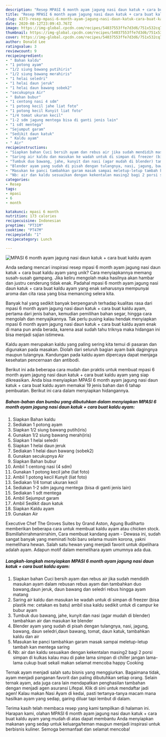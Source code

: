 ```yaml
---
description: "Resep MPASI 6 month ayam jagung nasi daun katuk + cara buat kaldu ayam yang Bikin Ngiler"
title: "Resep MPASI 6 month ayam jagung nasi daun katuk + cara buat kaldu ayam yang Bikin Ngiler"
slug: 4373-resep-mpasi-6-month-ayam-jagung-nasi-daun-katuk-cara-buat-kaldu-ayam-yang-bikin-ngiler
date: 2020-08-12T23:09:43.767Z
image: https://img-global.cpcdn.com/recipes/54037553ffe7d3d6/751x532cq70/mpasi-6-month-ayam-jagung-nasi-daun-katuk-cara-buat-kaldu-ayam-foto-resep-utama.jpg
thumbnail: https://img-global.cpcdn.com/recipes/54037553ffe7d3d6/751x532cq70/mpasi-6-month-ayam-jagung-nasi-daun-katuk-cara-buat-kaldu-ayam-foto-resep-utama.jpg
cover: https://img-global.cpcdn.com/recipes/54037553ffe7d3d6/751x532cq70/mpasi-6-month-ayam-jagung-nasi-daun-katuk-cara-buat-kaldu-ayam-foto-resep-utama.jpg
author: Donald Lee
ratingvalue: 3
reviewcount: 9
recipeingredient:
- " Bahan kaldu"
- "1 potong ayam"
- "1/2 siung bawang putihiris"
- "1/2 siung bawang merahiris"
- "1 helai seledri"
- "1 helai daun jeruk"
- "1 helai daun bawang sobek2"
- "secukupnya Air"
- " Bahan bubur"
- "1 centong nasi 4 sdm"
- "1 potong kecil jahe liat foto"
- "1 potong kecil Kunyit liat foto"
- "1/4 tomat ukuran kecil"
- "1-2 sdm jagung mentega bisa di ganti jenis lain"
- "1 sdt mentega"
- "Sejumput garam"
- "Sedikit daun katuk"
- " Kaldu ayam"
- " Air"
recipeinstructions:
- "Siapkan bahan Cuci bersih ayam dan rebus air jika sudah mendidih masukan ayam dalam rebusan rebus ayam dan tambahkan duo bawang,daun jeruk, daun bawang dan seledri rebus hingga ayam matang"
- "Saring air kaldu dan masukan ke wadah untuk di simpan di freezer (bisa plastik me: cetakan es batu) ambil sisa kaldu sedikit untuk di campur ke bubur ayam"
- "Tumbuk duo bawang, jahe, kunyit dan nasi (agar mudah di blender) tambahkan air dan masukan ke blender"
- "Blender ayam yang sudah di pisah dengan tulangnya, nasi, jagung, bawang, daun seledri,daun bawang, tomat, daun katuk, tambahkan kaldu dan air"
- "Masukan ke panci tambahkan garam masak sampai meletup-letup tambah kan mentega saring"
- "Nb: air dan kaldu sesuaikan dengan kekentalan masing2 bagi 2 porsi simpan di kulkas kalau mau di pake lama simpan di chiller jangan lama-lama cukup buat sekali makan selamat mencoba happy Cooking"
categories:
- Resep
tags:
- mpasi
- 6
- month

katakunci: mpasi 6 month 
nutrition: 173 calories
recipecuisine: Indonesian
preptime: "PT31M"
cooktime: "PT47M"
recipeyield: "1"
recipecategory: Lunch

---
```



![MPASI 6 month ayam jagung nasi daun katuk + cara buat kaldu ayam](https://img-global.cpcdn.com/recipes/54037553ffe7d3d6/751x532cq70/mpasi-6-month-ayam-jagung-nasi-daun-katuk-cara-buat-kaldu-ayam-foto-resep-utama.jpg)

Anda sedang mencari inspirasi resep mpasi 6 month ayam jagung nasi daun katuk + cara buat kaldu ayam yang unik? Cara menyiapkannya memang susah-susah gampang. Jika keliru mengolah maka hasilnya akan hambar dan justru cenderung tidak enak. Padahal mpasi 6 month ayam jagung nasi daun katuk + cara buat kaldu ayam yang enak seharusnya mempunyai aroma dan cita rasa yang bisa memancing selera kita.

Banyak hal yang sedikit banyak berpengaruh terhadap kualitas rasa dari mpasi 6 month ayam jagung nasi daun katuk + cara buat kaldu ayam, pertama dari jenis bahan, kemudian pemilihan bahan segar, hingga cara mengolah dan menyajikannya. Tak perlu pusing kalau hendak menyiapkan mpasi 6 month ayam jagung nasi daun katuk + cara buat kaldu ayam enak di mana pun anda berada, karena asal sudah tahu triknya maka hidangan ini bisa menjadi sajian istimewa.

Kaldu ayam merupakan kaldu yang paling sering kita temui di pasaran dan digunakan pada masakan. Diolah dari seluruh bagian ayam baik dagingnya maupun tulangnya. Kandungan pada kaldu ayam dipercaya dapat menjaga kesehatan pencernaan dan antibodi.


Berikut ini ada beberapa cara mudah dan praktis untuk membuat mpasi 6 month ayam jagung nasi daun katuk + cara buat kaldu ayam yang siap dikreasikan. Anda bisa menyiapkan MPASI 6 month ayam jagung nasi daun katuk + cara buat kaldu ayam memakai 19 jenis bahan dan 6 tahap pembuatan. Berikut ini cara dalam menyiapkan hidangannya.

<!--inarticleads1-->

##### Bahan-bahan dan bumbu yang dibutuhkan dalam menyiapkan MPASI 6 month ayam jagung nasi daun katuk + cara buat kaldu ayam:

1. Siapkan  Bahan kaldu
1. Sediakan 1 potong ayam
1. Siapkan 1/2 siung bawang putih(iris)
1. Gunakan 1/2 siung bawang merah(iris)
1. Siapkan 1 helai seledri
1. Siapkan 1 helai daun jeruk
1. Sediakan 1 helai daun bawang (sobek2)
1. Gunakan secukupnya Air
1. Siapkan  Bahan bubur
1. Ambil 1 centong nasi (4 sdm)
1. Gunakan 1 potong kecil jahe (liat foto)
1. Ambil 1 potong kecil Kunyit (liat foto)
1. Sediakan 1/4 tomat ukuran kecil
1. Sediakan 1-2 sdm jagung mentega (bisa di ganti jenis lain)
1. Sediakan 1 sdt mentega
1. Ambil Sejumput garam
1. Ambil Sedikit daun katuk
1. Siapkan  Kaldu ayam
1. Gunakan  Air


Executive Chef The Groves Suites by Grand Aston, Agung Budiharto memberikan beberapa cara untuk membuat kaldu ayam atau chicken stock. Bismillahirrahmanirrahim, Cara membuat kandang ayam - Dewasa ini, sudah sangat banyak yang meminati hobi baru selama musim korona, yakni memelihara hewan. Salah satu hewan yang menjadi favorit untuk dipelihara adalah ayam. Adapun motif dalam memelihara ayam umumnya ada dua. 

<!--inarticleads2-->

##### Langkah-langkah menyiapkan MPASI 6 month ayam jagung nasi daun katuk + cara buat kaldu ayam:

1. Siapkan bahan Cuci bersih ayam dan rebus air jika sudah mendidih masukan ayam dalam rebusan rebus ayam dan tambahkan duo bawang,daun jeruk, daun bawang dan seledri rebus hingga ayam matang
1. Saring air kaldu dan masukan ke wadah untuk di simpan di freezer (bisa plastik me: cetakan es batu) ambil sisa kaldu sedikit untuk di campur ke bubur ayam
1. Tumbuk duo bawang, jahe, kunyit dan nasi (agar mudah di blender) tambahkan air dan masukan ke blender
1. Blender ayam yang sudah di pisah dengan tulangnya, nasi, jagung, bawang, daun seledri,daun bawang, tomat, daun katuk, tambahkan kaldu dan air
1. Masukan ke panci tambahkan garam masak sampai meletup-letup tambah kan mentega saring
1. Nb: air dan kaldu sesuaikan dengan kekentalan masing2 bagi 2 porsi simpan di kulkas kalau mau di pake lama simpan di chiller jangan lama-lama cukup buat sekali makan selamat mencoba happy Cooking


Ternak ayam menjadi salah satu bisnis yang menggiurkan. Bagaimana tidak, ayam menjadi panganan favorit dan paling dibutuhkan setiap orang. Selain ternak ayam, ada juga cara lain mendapatkan penghasilan tambahan dengan menjadi agen asuransi Lifepal. Klik di sini untuk mendaftar jadi agen! Kalau makan Nasi Ayam di kedai, pasti tertanya-tanya macam mana hasilkan ayam yang sedap, garing diluar tapi lembut di dalam. 

Terima kasih telah membaca resep yang kami tampilkan di halaman ini. Harapan kami, olahan MPASI 6 month ayam jagung nasi daun katuk + cara buat kaldu ayam yang mudah di atas dapat membantu Anda menyiapkan makanan yang sedap untuk keluarga/teman maupun menjadi inspirasi untuk berbisnis kuliner. Semoga bermanfaat dan selamat mencoba!
